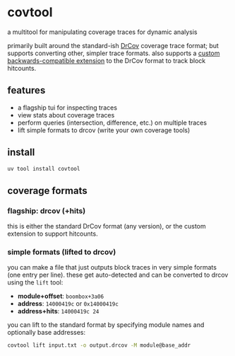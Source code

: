 
# covtool

a multitool for manipulating coverage traces for dynamic analysis

primarily built around the standard-ish [DrCov](https://www.ayrx.me/drcov-file-format/) coverage trace format; but supports converting other, simpler trace formats.
also supports a [custom backwards-compatible extension](./doc/drcov_spec_hits_v2.md) to the DrCov format to track block hitcounts.

## features

+ a flagship tui for inspecting traces
+ view stats about coverage traces
+ perform queries (intersection, difference, etc.) on multiple traces
+ lift simple formats to drcov (write your own coverage tools)

## install

```sh
uv tool install covtool
```

## coverage formats

### flagship: drcov (+hits)

this is either the standard DrCov format (any version), or the custom extension to support hitcounts.

### simple formats (lifted to drcov)

you can make a file that just outputs block traces in very simple formats (one entry per line).
these get auto-detected and can be converted to drcov using the `lift` tool:

+ **module+offset**: `boombox+3a06`  
+ **address**: `14000419c` or `0x14000419c`  
+ **address+hits**: `14000419c 24`

you can lift to the standard format by specifying module names and optionally base addresses:

```sh
covtool lift input.txt -o output.drcov -M module@base_addr
```
